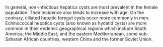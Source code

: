 In general, non-infectious hepatics cysts are most prevalent in the female population. Their incidence also tends to increase with age. On the contrary, ciliated hepatic foregut cysts occur more commonly in men. Echinococcal hepatics cysts (also known as hydatid cysts) are more common in their endemic geographical regions which include South America, the Middle East, and the eastern Mediterranean, some sub-Saharan African countries, western China and the former Soviet Union.